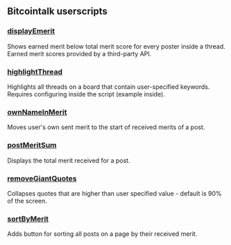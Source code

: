 ## Bitcointalk userscripts

### [displayEmerit](https://github.com/Tiramisu77/bct-userscripts/raw/master/scripts/displayEmerit.user.js)

Shows earned merit below total merit score for every poster inside a thread. Earned merit scores provided by a third-party API.

### [highlightThread](https://github.com/Tiramisu77/bct-userscripts/raw/master/scripts/highlightThread.user.js)

Highlights all threads on a board that contain user-specified keywords. Requires configuring inside the script (example inside).

### [ownNameInMerit](https://github.com/Tiramisu77/bct-userscripts/raw/master/scripts/ownNameInMerit.user.js)

Moves user's own sent merit to the start of received merits of a post.

### [postMeritSum](https://github.com/Tiramisu77/bct-userscripts/raw/master/scripts/postMeritSum.user.js)

Displays the total merit received for a post.

### [removeGiantQuotes](https://github.com/Tiramisu77/bct-userscripts/raw/master/scripts/removeGiantQuotes.user.js)

Collapses quotes that are higher than user specified value - default is 90% of the screen.

### [sortByMerit](https://github.com/Tiramisu77/bct-userscripts/raw/master/scripts/sortByMerit.user.js)

Adds button for sorting all posts on a page by their received merit.
